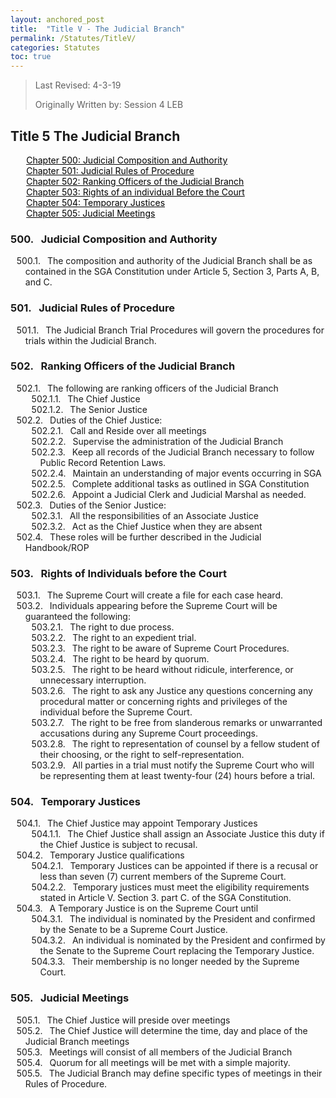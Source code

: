 ```yaml
---
layout: anchored_post
title:  "Title V - The Judicial Branch"
permalink: /Statutes/TitleV/
categories: Statutes
toc: true
---
```


> Last Revised: 4-3-19
>
> Originally Written by: Session 4 LEB

## Title 5 The Judicial Branch

<a href="#500" style="margin-left:5%; color: black">Chapter 500: Judicial Composition and Authority</a><br>
<a href="#501" style="margin-left:5%; color: black">Chapter 501: Judicial Rules of Procedure</a><br>
<a href="#502" style="margin-left:5%; color: black">Chapter 502: Ranking Officers of the Judicial Branch</a><br>
<a href="#503" style="margin-left:5%; color: black">Chapter 503: Rights of an individual Before the Court</a><br>
<a href="#504" style="margin-left:5%; color: black">Chapter 504: Temporary Justices</a><br>
<a href="#505" style="margin-left:5%; color: black">Chapter 505: Judicial Meetings</a><br>

<style>
	#legal-list { 
		counter-reset: section 500; 
		counter-increment: section -1;
	}
	#legal-list h3:before { 
		content: counter(section) ". ";
		counter-increment: section;
		margin: 0 0.5em 0 0;
	}
	#legal-list ol {
		counter-reset: clause;
		list-style: none outside none;
		text-indent: -1em;
	}
	#legal-list ol li { counter-increment: clause; }
	#legal-list ol li:before {
		content: counter(section) "." counters(clause, ".") ". ";
		margin: 0 0.5em 0 0;
	}
</style>

<html>
<body id="legal-list">
	<h3 id="500">Judicial Composition and Authority</h3>
	<ol>
		<li>The composition and authority of the Judicial Branch shall be as contained in the SGA Constitution under Article 5, Section 3, Parts A, B, and C.</li>
	</ol>
	<h3 id="501">Judicial Rules of Procedure</h3>
	<ol>
		<li>The Judicial Branch Trial Procedures will govern the procedures for trials within the Judicial Branch.</li>
	</ol>
	<h3 id="502">Ranking Officers of the Judicial Branch</h3>
	<ol>
		<li>The following are ranking officers of the Judicial Branch
			<ol>
				<li>The Chief Justice</li>
				<li>The Senior Justice</li>
			</ol>
		</li>
		<li>Duties of the Chief Justice:
			<ol>
				<li>Call and Reside over all meetings</li>
				<li>Supervise the administration of the Judicial Branch</li>
				<li>Keep all records of the Judicial Branch necessary to follow Public Record Retention Laws.</li>
				<li>Maintain an understanding of major events occurring in SGA</li>
				<li>Complete additional tasks as outlined in SGA Constitution</li>
				<li>Appoint a Judicial Clerk and Judicial Marshal as needed.</li>
			</ol>
		</li>
		<li>Duties of the Senior Justice:
			<ol>
				<li>All the responsibilities of an Associate Justice</li>
				<li>Act as the Chief Justice when they are absent</li>
			</ol>
		</li>
		<li>These roles will be further described in the Judicial Handbook/ROP</li>
	</ol>
	<h3 id="503">Rights of Individuals before the Court</h3>
	<ol>
		<li>The Supreme Court will create a file for each case heard.</li>
		<li>Individuals appearing before the Supreme Court will be guaranteed the following:
			<ol>
				<li>The right to due process.</li>
				<li>The right to an expedient trial.</li>
				<li>The right to be aware of Supreme Court Procedures.</li>
				<li>The right to be heard by quorum.</li>
				<li>The right to be heard without ridicule, interference, or unnecessary interruption.</li> 
				<li>The right to ask any Justice any questions concerning any procedural matter or concerning rights and privileges of the individual before the Supreme Court.</li>
				<li>The right to be free from slanderous remarks or unwarranted accusations during any Supreme Court proceedings.</li>
				<li>The right to representation of counsel by a fellow student of their choosing, or the right to self-representation.</li>
				<li>All parties in a trial must notify the Supreme Court who will be representing them at least twenty-four (24) hours before a trial.</li>
			</ol>
		</li>
	</ol>
	<h3 id="504">Temporary Justices</h3>
	<ol>
		<li>The Chief Justice may appoint Temporary Justices
			<ol>
				<li>The Chief Justice shall assign an Associate Justice this duty if the Chief Justice is subject to recusal.</li>
			</ol>
		</li>
		<li>Temporary Justice qualifications
			<ol>
				<li>Temporary Justices can be appointed if there is a recusal or less than seven (7) current members of the Supreme Court.</li>
				<li>Temporary justices must meet the eligibility requirements stated in Article V. Section 3. part C. of the SGA Constitution.</li>
			</ol>
		</li>
		<li>A Temporary Justice is on the Supreme Court until
			<ol>
				<li>The individual is nominated by the President and confirmed by the Senate to be a Supreme Court Justice.</li>
				<li>An individual is nominated by the President and confirmed by the Senate to the Supreme Court replacing the Temporary Justice.</li>
				<li>Their membership is no longer needed by the Supreme Court.</li>
			</ol>
		</li>
	</ol>
	<h3 id="505">Judicial Meetings</h3>
	<ol>
		<li>The Chief Justice will preside over meetings</li>
		<li>The Chief Justice will determine the time, day and place of the Judicial Branch meetings</li>
		<li>Meetings will consist of all members of the Judicial Branch</li>
		<li>Quorum for all meetings will be met with a simple majority.</li>
		<li>The Judicial Branch may define specific types of meetings in their Rules of Procedure.</li>
	</ol>
</body>
</html>